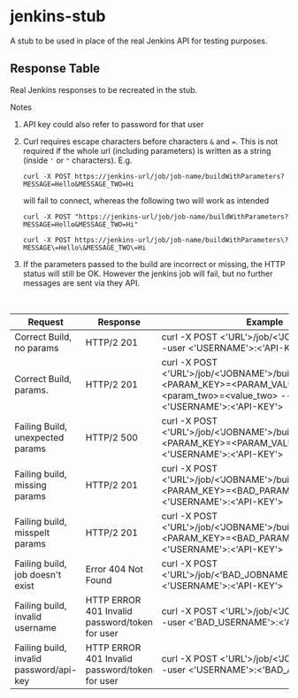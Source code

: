 # jenkins-stub

A stub to be used in place of the real Jenkins API for testing purposes.

## Response Table
Real Jenkins responses to be recreated in the stub.

Notes
1. API key could also refer to password for that user
2. Curl requires escape characters before characters `&` and `=`. This is not required if the whole url (including parameters) is written as a string (inside `'` or `"` characters). E.g.

    `curl -X POST https://jenkins-url/job/job-name/buildWithParameters?MESSAGE=Hello&MESSAGE_TWO=Hi` 
    
    will fail to connect, whereas the following two will work as intended
    
    `curl -X POST "https://jenkins-url/job/job-name/buildWithParameters?MESSAGE=Hello&MESSAGE_TWO=Hi" `
    
    `curl -X POST https://jenkins-url/job/job-name/buildWithParameters\?MESSAGE\=Hello\&MESSAGE_TWO\=Hi`
    
3. If the parameters passed to the build are incorrect or missing, the HTTP status will still be OK. However the jenkins job will fail, but no further messages are sent via they API.

<br />

| Request    | Response | Example |
| ----------- | ----------- | ----------- |
| Correct Build, no params| HTTP/2 201| curl -X POST <'URL'>/job/<'JOBNAME'>/build --user <'USERNAME'>:<'API-KEY'>
| Correct Build, params.  | HTTP/2 201| curl -X POST <'URL'>/job/<'JOBNAME'>/buildWithParameters\?<PARAM_KEY>\=<PARAM_VALUE>&<param_two>=<value_two> --user <'USERNAME'>:<'API-KEY'>
| Failing Build, unexpected params| HTTP/2 500 | curl -X POST <'URL'>/job/<'JOBNAME'>/buildWithParameters\?<PARAM_KEY>\=<PARAM_VALUE> --user <'USERNAME'>:<'API-KEY'>
| Failing build, missing params  | HTTP/2 201| curl -X POST <'URL'>/job/<'JOBNAME'>/buildWithParameters\?<PARAM_KEY>\=<BAD_PARAM_VALUE --user <'USERNAME'>:<'API-KEY'>
| Failing build, misspelt params  | HTTP/2 201| curl -X POST <'URL'>/job/<'JOBNAME'>/buildWithParameters\?<PARAM_KEY>\=<BAD_PARAM_VALUE --user <'USERNAME'>:<'API-KEY'>
| Failing build, job doesn't exist  | Error 404 Not Found| curl -X POST <'URL'>/job/<'BAD_JOBNAME'>/build --user <'USERNAME'>:<'API-KEY'>
| Failing build, invalid username  | HTTP ERROR 401 Invalid password/token for user| curl -X POST <'URL'>/job/<'JOBNAME'>/build --user <'BAD_USERNAME'>:<'API-KEY'>
| Failing build, invalid password/api-key  | HTTP ERROR 401 Invalid password/token for user| curl -X POST <'URL'>/job/<'JOBNAME'>/build --user <'USERNAME'>:<'BAD_API-KEY'>